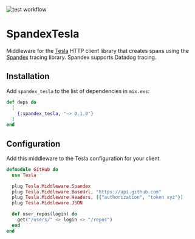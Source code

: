 ![test workflow](https://github.com/reachfh/spandex_tesla/actions/workflows/test.yml/badge.svg)

# SpandexTesla

Middleware for the [Tesla](https://hexdocs.pm/tesla/readme.html) HTTP client
library that creates spans using the [Spandex](https://hex.pm/packages/spandex)
tracing library. Spandex supports Datadog tracing.

## Installation

Add `spandex_tesla` to the list of dependencies in `mix.exs`:

```elixir
def deps do
  [
    {:spandex_tesla, "~> 0.1.0"}
  ]
end
```

## Configuration

Add this middleware to the Tesla configuration for your client.

```elixir
defmodule GitHub do
  use Tesla

  plug Tesla.Middleware.Spandex
  plug Tesla.Middleware.BaseUrl, "https://api.github.com"
  plug Tesla.Middleware.Headers, [{"authorization", "token xyz"}]
  plug Tesla.Middleware.JSON

  def user_repos(login) do
    get("/users/" <> login <> "/repos")
  end
end
```
